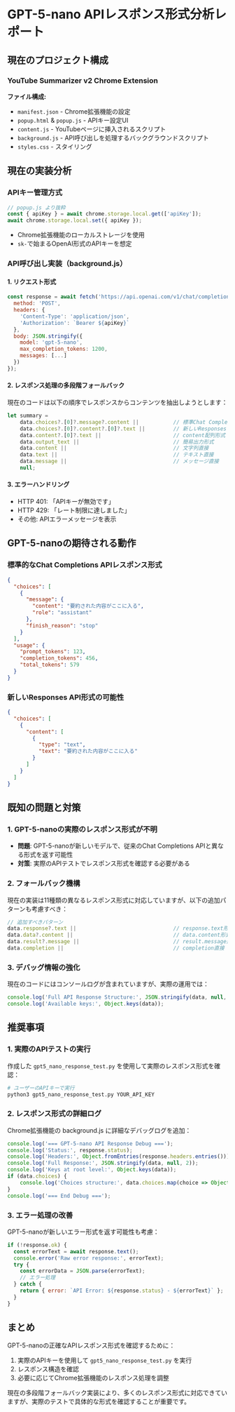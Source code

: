 # GPT-5-nano APIレスポンス形式分析レポート

## 現在のプロジェクト構成

### YouTube Summarizer v2 Chrome Extension

**ファイル構成:**
- `manifest.json` - Chrome拡張機能の設定
- `popup.html` & `popup.js` - APIキー設定UI
- `content.js` - YouTubeページに挿入されるスクリプト
- `background.js` - API呼び出しを処理するバックグラウンドスクリプト
- `styles.css` - スタイリング

## 現在の実装分析

### APIキー管理方式
```javascript
// popup.js より抜粋
const { apiKey } = await chrome.storage.local.get(['apiKey']);
await chrome.storage.local.set({ apiKey });
```
- Chrome拡張機能のローカルストレージを使用
- `sk-`で始まるOpenAI形式のAPIキーを想定

### API呼び出し実装（background.js）

#### 1. リクエスト形式
```javascript
const response = await fetch('https://api.openai.com/v1/chat/completions', {
  method: 'POST',
  headers: {
    'Content-Type': 'application/json',
    'Authorization': `Bearer ${apiKey}`
  },
  body: JSON.stringify({
    model: 'gpt-5-nano',
    max_completion_tokens: 1200,
    messages: [...]
  })
});
```

#### 2. レスポンス処理の多段階フォールバック
現在のコードは以下の順序でレスポンスからコンテンツを抽出しようとします：

```javascript
let summary = 
    data.choices?.[0]?.message?.content ||           // 標準Chat Completions形式
    data.choices?.[0]?.content?.[0]?.text ||         // 新しいResponses API形式
    data.content?.[0]?.text ||                       // content配列形式
    data.output_text ||                              // 簡易出力形式
    data.content ||                                  // 文字列直接
    data.text ||                                     // テキスト直接
    data.message ||                                  // メッセージ直接
    null;
```

#### 3. エラーハンドリング
- HTTP 401: 「APIキーが無効です」
- HTTP 429: 「レート制限に達しました」
- その他: APIエラーメッセージを表示

## GPT-5-nanoの期待される動作

### 標準的なChat Completions APIレスポンス形式
```json
{
  "choices": [
    {
      "message": {
        "content": "要約された内容がここに入る",
        "role": "assistant"
      },
      "finish_reason": "stop"
    }
  ],
  "usage": {
    "prompt_tokens": 123,
    "completion_tokens": 456,
    "total_tokens": 579
  }
}
```

### 新しいResponses API形式の可能性
```json
{
  "choices": [
    {
      "content": [
        {
          "type": "text",
          "text": "要約された内容がここに入る"
        }
      ]
    }
  ]
}
```

## 既知の問題と対策

### 1. GPT-5-nanoの実際のレスポンス形式が不明
- **問題**: GPT-5-nanoが新しいモデルで、従来のChat Completions APIと異なる形式を返す可能性
- **対策**: 実際のAPIテストでレスポンス形式を確認する必要がある

### 2. フォールバック機構
現在の実装は11種類の異なるレスポンス形式に対応していますが、以下の追加パターンも考慮すべき：

```javascript
// 追加すべきパターン
data.response?.text ||                               // response.text形式
data.data?.content ||                                // data.content形式
data.result?.message ||                              // result.message形式
data.completion ||                                   // completion直接
```

### 3. デバッグ情報の強化
現在のコードにはコンソールログが含まれていますが、実際の運用では：

```javascript
console.log('Full API Response Structure:', JSON.stringify(data, null, 2));
console.log('Available keys:', Object.keys(data));
```

## 推奨事項

### 1. 実際のAPIテストの実行
作成した `gpt5_nano_response_test.py` を使用して実際のレスポンス形式を確認：

```bash
# ユーザーのAPIキーで実行
python3 gpt5_nano_response_test.py YOUR_API_KEY
```

### 2. レスポンス形式の詳細ログ
Chrome拡張機能の background.js に詳細なデバッグログを追加：

```javascript
console.log('=== GPT-5-nano API Response Debug ===');
console.log('Status:', response.status);
console.log('Headers:', Object.fromEntries(response.headers.entries()));
console.log('Full Response:', JSON.stringify(data, null, 2));
console.log('Keys at root level:', Object.keys(data));
if (data.choices) {
    console.log('Choices structure:', data.choices.map(choice => Object.keys(choice)));
}
console.log('=== End Debug ===');
```

### 3. エラー処理の改善
GPT-5-nanoが新しいエラー形式を返す可能性も考慮：

```javascript
if (!response.ok) {
  const errorText = await response.text();
  console.error('Raw error response:', errorText);
  try {
    const errorData = JSON.parse(errorText);
    // エラー処理
  } catch {
    return { error: `API Error: ${response.status} - ${errorText}` };
  }
}
```

## まとめ

GPT-5-nanoの正確なAPIレスポンス形式を確認するために：

1. 実際のAPIキーを使用して `gpt5_nano_response_test.py` を実行
2. レスポンス構造を確認
3. 必要に応じてChrome拡張機能のレスポンス処理を調整

現在の多段階フォールバック実装により、多くのレスポンス形式に対応できていますが、実際のテストで具体的な形式を確認することが重要です。